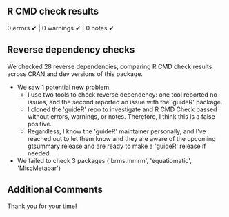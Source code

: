 ## R CMD check results

0 errors ✔ | 0 warnings ✔ | 0 notes ✔

## Reverse dependency checks

We checked 28 reverse dependencies, comparing R CMD check results across CRAN and dev versions of this package.

 * We saw 1 potential new problem.
     - I use two tools to check reverse dependency: one tool reported no issues, and the second reported an issue with the 'guideR' package.
     - I cloned the 'guideR' repo to investigate and R CMD Check passed without errors, warnings, or notes. Therefore, I think this is a false positive.
     - Regardless, I know the 'guideR' maintainer personally, and I've reached out to let them know and they are aware of the upcoming gtsummary release and are ready to make a 'guideR' release if needed.
 * We failed to check 3 packages ('brms.mmrm', 'equatiomatic', 'MiscMetabar')

## Additional Comments

Thank you for your time!
